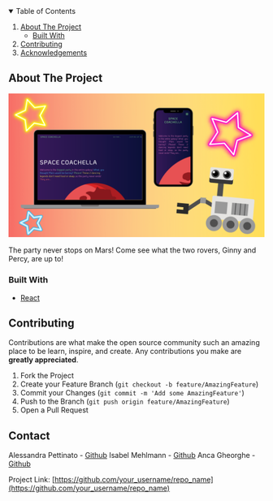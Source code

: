 <!-- TABLE OF CONTENTS -->
<details open="open">
  <summary>Table of Contents</summary>
  <ol>
    <li>
      <a href="#about-the-project">About The Project</a>
      <ul>
        <li><a href="#built-with">Built With</a></li>
      </ul>
    </li>
    <li><a href="#contributing">Contributing</a></li>
    <li><a href="#acknowledgements">Acknowledgements</a></li>
  </ol>
</details>

## About The Project

![Product Name Screen Shot](src/assets/Poster.png)

The party never stops on Mars! Come see what the two rovers, Ginny and Percy, are up to!

### Built With


* [React](https://reactjs.org/)

 <!-- CONTRIBUTING -->
## Contributing

Contributions are what make the open source community such an amazing place to be learn, inspire, and create. Any contributions you make are **greatly appreciated**.

1. Fork the Project
2. Create your Feature Branch (`git checkout -b feature/AmazingFeature`)
3. Commit your Changes (`git commit -m 'Add some AmazingFeature'`)
4. Push to the Branch (`git push origin feature/AmazingFeature`)
5. Open a Pull Request

<!-- CONTACT -->
## Contact

Alessandra Pettinato - [Github](https://github.com/AlessandraPettinato)
Isabel Mehlmann - [Github](https://github.com/Pits111)
Anca Gheorghe - [Github](https://github.com/anca2196)

Project Link: [https://github.com/your_username/repo_name](https://github.com/your_username/repo_name)

